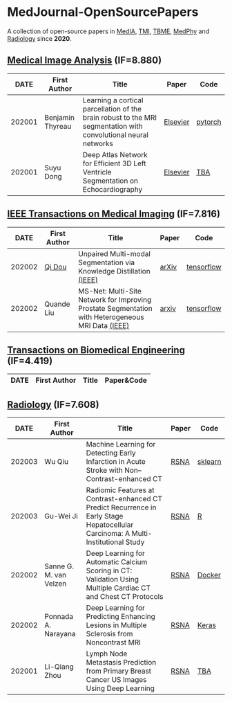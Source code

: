 # MedJournal-OpenSourcePapers
A collection of open-source papers in [MedIA](https://www.journals.elsevier.com/medical-image-analysis), [TMI](https://ieee-tmi.org/), [TBME](https://tbme.embs.org/), [MedPhy](https://www.medphys.org/) and [Radiology](https://pubs.rsna.org/journal/radiology) since **2020**.


## [Medical Image Analysis](https://www.sciencedirect.com/journal/medical-image-analysis) (IF=8.880)

|DATE|First Author|Title|Paper|Code|
|---|---|------------|---|---|
|202001|Benjamin Thyreau|Learning a cortical parcellation of the brain robust to the MRI segmentation with convolutional neural networks|[Elsevier](https://doi.org/10.1016/j.media.2020.101639)|[pytorch](https://github.com/bthyreau/parcelcortex)|
|202001|Suyu Dong|Deep Atlas Network for Efficient 3D Left Ventricle Segmentation on Echocardiography|[Elsevier](https://doi.org/10.1016/j.media.2020.101638)|[TBA](https://github.com/luogongning/DAN)|

## [IEEE Transactions on Medical Imaging](https://ieeexplore.ieee.org/xpl/RecentIssue.jsp?punumber=42) (IF=7.816)

|DATE|First Author|Title|Paper|Code|
|---|---|------------|---|---|
|202002|[Qi Dou](http://www.cse.cuhk.edu.hk/~qdou/)|Unpaired Multi-modal Segmentation via Knowledge Distillation [(IEEE)](https://ieeexplore.ieee.org/document/8979396)|[arXiv](https://arxiv.org/abs/2001.03111) | [tensorflow](https://github.com/carrenD/ummkd)|
|202002|Quande Liu|MS-Net: Multi-Site Network for Improving Prostate Segmentation with Heterogeneous MRI Data [(IEEE)](https://ieeexplore.ieee.org/document/9000851)|[arxiv](https://arxiv.org/abs/2002.03366) | [tensorflow](https://github.com/liuquande/MS-Net)|


## [Transactions on Biomedical Engineering](https://ieeexplore.ieee.org/xpl/RecentIssue.jsp?punumber=10) (IF=4.419)

|DATE|First Author|Title|Paper&Code|
|---|---|------------|---|



## [Radiology](https://pubs.rsna.org/toc/radiology/0/0#) (IF=7.608)

|DATE|First Author|Title|Paper|Code|
|---|---|------------|---|---|
|202003|Wu Qiu|Machine Learning for Detecting Early Infarction in Acute Stroke with Non–Contrast-enhanced CT|[RSNA](https://pubs.rsna.org/doi/10.1148/radiol.2020191193) | [sklearn](https://github.com/WuChanada/Acute-ischemic-lesion-segmentation-in-NCCT)|
|202003|Gu-Wei Ji|Radiomic Features at Contrast-enhanced CT Predict Recurrence in Early Stage Hepatocellular Carcinoma: A Multi-Institutional Study|[RSNA](https://pubs.rsna.org/doi/10.1148/radiol.2020191470) | [R](https://github.com/radgrady/radiology_Rcode)|
|202002|Sanne G. M. van Velzen|Deep Learning for Automatic Calcium Scoring in CT: Validation Using Multiple Cardiac CT and Chest CT Protocols|[RSNA](https://pubs.rsna.org/doi/10.1148/radiol.2020191621)|[Docker](https://github.com/sgmvanvelzen/calcium-scoring)|
|202002|Ponnada A. Narayana|Deep Learning for Predicting Enhancing Lesions in Multiple Sclerosis from Noncontrast MRI| [RSNA](https://pubs.rsna.org/doi/10.1148/radiol.2019191061) | [Keras](https://github.com/uthmri)|
|202001|Li-Qiang Zhou|Lymph Node Metastasis Prediction from Primary Breast Cancer US Images Using Deep Learning|[RSNA](https://pubs.rsna.org/doi/10.1148/radiol.2019190372)|[TBA](https://github.com/cakuba/MetastasisPrediction_DeepLearning)|



